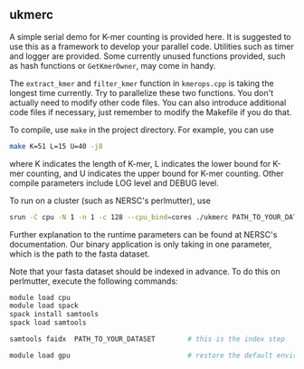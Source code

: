 ## ukmerc

A simple serial demo for K-mer counting is provided here. It is suggested to use this as a framework to develop your parallel code. Utilities such as timer and logger are provided. Some currently unused functions provided, such as hash functions or `GetKmerOwner`, may come in handy.

The `extract_kmer` and `filter_kmer` function in `kmerops.cpp` is taking the longest time currently. Try to parallelize these two functions. You don't actually need to modify other code files. You can also introduce additional code files if necessary, just remember to modify the Makefile if you do that. 


To compile, use `make` in the project directory. For example, you can use

```sh
make K=51 L=15 U=40 -j8
```

where K indicates the length of K-mer, L indicates the lower bound for K-mer counting, and U indicates the upper bound for K-mer counting. Other compile parameters include LOG level and DEBUG level.


To run on a cluster (such as NERSC's perlmutter), use

```sh
srun -C cpu -N 1 -n 1 -c 128 --cpu_bind=cores ./ukmerc PATH_TO_YOUR_DATASET
```

Further explanation to the runtime parameters can be found at NERSC's documentation. Our binary application is only taking in one parameter, which is the path to the fasta dataset.


Note that your fasta dataset should be indexed in advance. To do this on perlmutter, execute the following commands:

```sh
module load cpu
module load spack
spack install samtools
spack load samtools

samtools faidx  PATH_TO_YOUR_DATASET        # this is the index step

module load gpu                             # restore the default environment
```